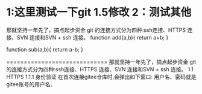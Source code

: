 1:这里测试一下git
1.5修改
2：测试其他
==============================
那就坚持一年先了，搞点起步资金
git 的连接方式分为四种:ssh连接、HTTPS 连接、SVN 连接和SVN + ssh 连接。
function add(a,b){
 return a+b;
}

function sub(a,b){
 return a-b;
}

=============================
那就坚持一年先了，搞点起步资金
git 的连接方式分为四种:ssh连接、HTTPS 连接、SVN 连接和SVN + ssh 连接。
1.1 HTTPS 1.1.1 身份验证 在首次连接gitee仓库时,会弹出如下窗口: 用户名、密码就是gitee账号的用户名、